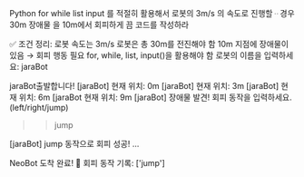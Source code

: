 Python for while list input 를 적절히 활용해서
로봇의 3m/s 의 속도로 진행할ᆢ경우 30m 장애물 을 10m에서 회피하게 끔 코드를 작성하라

✅ 조건 정리:
로봇 속도는 3m/s
로봇은 총 30m를 전진해야 함
10m 지점에 장애물이 있음 → 회피 행동 필요
for, while, list, input()을 활용해야 함
로봇의 이름을 입력하세요: jaraBot

jaraBot출발합니다!
[jaraBot] 현재 위치: 0m
[jaraBot] 현재 위치: 3m
[jaraBot] 현재 위치: 6m
[jaraBot 현재 위치: 9m
[jaraBot] 장애물 발견! 회피 동작을 입력하세요. (left/right/jump)

>> jump

[jaraBot] jump 동작으로 회피 성공!
...

NeoBot 도착 완료! 🎉
회피 동작 기록: ['jump']

